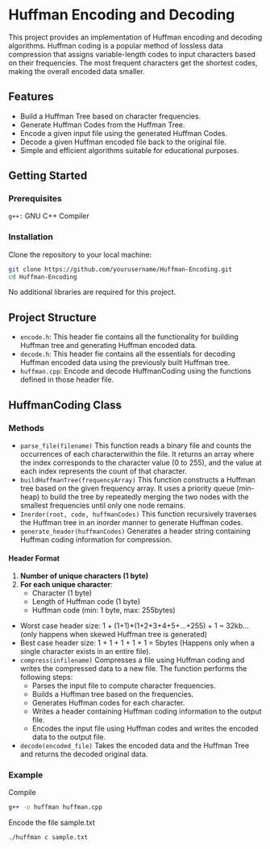 # Huffman Encoding and Decoding
This project provides an implementation of Huffman encoding and decoding algorithms. Huffman coding is a popular method of lossless data compression that assigns variable-length codes to input characters based on their frequencies. The most frequent characters get the shortest codes, making the overall encoded data smaller.

## Features
- Build a Huffman Tree based on character frequencies.
- Generate Huffman Codes from the Huffman Tree.
- Encode a given input file using the generated Huffman Codes.
- Decode a given Huffman encoded file back to the original file.
- Simple and efficient algorithms suitable for educational purposes.

## Getting Started
### Prerequisites
`g++:` GNU C++ Compiler

### Installation
Clone the repository to your local machine:
```bash
git clone https://github.com/yourusername/Huffman-Encoding.git
cd Huffman-Encoding
```
No additional libraries are required for this project.

## Project Structure
- `encode.h`: This header fie contains all the functionality for building Huffman tree and generating Huffman encoded data.
- `decode.h`: This header fie contains all the essentials for decoding Huffman encoded data using the previously built Huffman tree.
- `huffman.cpp`: Encode and decode HuffmanCoding using the functions defined in those header file.

## HuffmanCoding Class
### Methods
- `parse_file(filename)` This function reads a binary file and counts the occurrences of each characterwithin the file. It returns an array where the index corresponds to the character value (0 to 255), and the value at each index represents the count of that character.
- `buildHuffmanTree(frequencyArray)` This function constructs a Huffman tree based on the given frequency array. It uses a priority queue (min-heap) to build the tree by repeatedly merging the two nodes with the smallest frequencies until only one node remains.
- `Inorder(root, code, huffmanCodes)` This function recursively traverses the Huffman tree in an inorder manner to generate Huffman codes.
- `generate_header(huffmanCodes)` Generates a header string containing Huffman coding information for compression.
#### Header Format
  1. **Number of unique characters (1 byte)**
  2. **For each unique character**:
      - Character (1 byte)
      - Length of Huffman code (1 byte)
      - Huffman code (min: 1 byte, max: 255bytes)
- Worst case header size: 1 + (1+1)*(1+2+3+4+5+...+255) + 1 ~ 32kb... (only happens when skewed Huffman tree is generated)
- Best case header size: 1 + 1 + 1 + 1 + 1 = 5bytes (Happens only when a single character exists in an entire file).
- `compress(infilename)` Compresses a file using Huffman coding and writes the compressed data to a new file.
  The function performs the following steps:
     - Parses the input file to compute character frequencies.
     - Builds a Huffman tree based on the frequencies.
     - Generates Huffman codes for each character.
     - Writes a header containing Huffman coding information to the output file.
     - Encodes the input file using Huffman codes and writes the encoded data to the output file.
- `decode(encoded_file)` Takes the encoded data and the Huffman Tree and returns the decoded original data.

### Example
Compile
```bash
g++ -o huffman huffman.cpp
```
Encode the file sample.txt
```bash
./huffman c sample.txt
```

